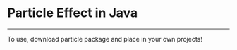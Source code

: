 <h1>Particle Effect in Java</h1>
<hr>
<p>To use, download particle package and place in your own projects!</p>
